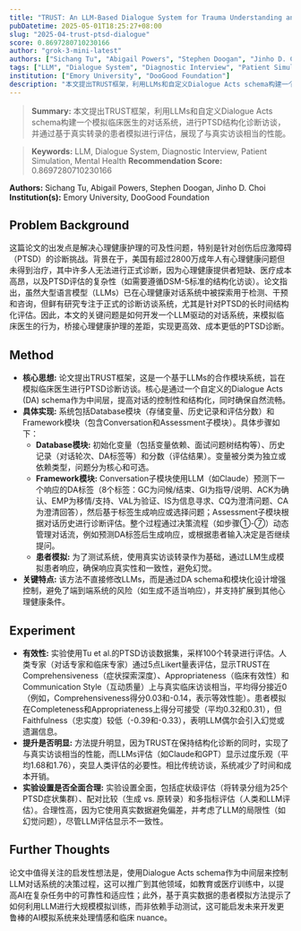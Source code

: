 ```yaml
---
title: "TRUST: An LLM-Based Dialogue System for Trauma Understanding and Structured Assessments"
pubDatetime: 2025-05-01T18:25:27+08:00
slug: "2025-04-trust-ptsd-dialogue"
score: 0.8697280710230166
author: "grok-3-mini-latest"
authors: ["Sichang Tu", "Abigail Powers", "Stephen Doogan", "Jinho D. Choi"]
tags: ["LLM", "Dialogue System", "Diagnostic Interview", "Patient Simulation", "Mental Health"]
institution: ["Emory University", "DooGood Foundation"]
description: "本文提出TRUST框架，利用LLMs和自定义Dialogue Acts schema构建一个模拟临床医生的对话系统，进行PTSD结构化诊断访谈，并通过基于真实转录的患者模拟进行评估，展现了与真实访谈相当的性能。"
---
```


> **Summary:** 本文提出TRUST框架，利用LLMs和自定义Dialogue Acts schema构建一个模拟临床医生的对话系统，进行PTSD结构化诊断访谈，并通过基于真实转录的患者模拟进行评估，展现了与真实访谈相当的性能。 

> **Keywords:** LLM, Dialogue System, Diagnostic Interview, Patient Simulation, Mental Health
> **Recommendation Score:** 0.8697280710230166

**Authors:** Sichang Tu, Abigail Powers, Stephen Doogan, Jinho D. Choi
**Institution(s):** Emory University, DooGood Foundation

## Problem Background

这篇论文的出发点是解决心理健康护理的可及性问题，特别是针对创伤后应激障碍（PTSD）的诊断挑战。背景在于，美国有超过2800万成年人有心理健康问题但未得到治疗，其中许多人无法进行正式诊断，因为心理健康提供者短缺、医疗成本高昂，以及PTSD评估的复杂性（如需要遵循DSM-5标准的结构化访谈）。论文指出，虽然大型语言模型（LLMs）已在心理健康对话系统中被探索用于检测、干预和咨询，但鲜有研究专注于正式的诊断访谈系统，尤其是针对PTSD的长时间结构化评估。因此，本文的关键问题是如何开发一个LLM驱动的对话系统，来模拟临床医生的行为，桥接心理健康护理的差距，实现更高效、成本更低的PTSD诊断。

## Method

*   **核心思想:** 论文提出TRUST框架，这是一个基于LLMs的合作模块系统，旨在模拟临床医生进行PTSD诊断访谈。核心是通过一个自定义的Dialogue Acts (DA) schema作为中间层，提高对话的控制性和结构化，同时确保自然流畅。
*   **具体实现:** 系统包括Database模块（存储变量、历史记录和评估分数）和Framework模块（包含Conversation和Assessment子模块）。具体步骤如下：
    - **Database模块:** 初始化变量（包括变量依赖、面试问题树结构等）、历史记录（对话轮次、DA标签等）和分数（评估结果）。变量被分类为独立或依赖类型，问题分为核心和可选。
    - **Framework模块:** Conversation子模块使用LLM（如Claude）预测下一个响应的DA标签（8个标签：GC为问候/结束、GI为指导/说明、ACK为确认、EMP为移情/支持、VAL为验证、IS为信息寻求、CQ为澄清问题、CA为澄清回答），然后基于标签生成响应或选择问题；Assessment子模块根据对话历史进行诊断评估。整个过程通过决策流程（如步骤①-⑦）动态管理对话流，例如预测DA标签后生成响应，或根据患者输入决定是否继续提问。
    - **患者模拟:** 为了测试系统，使用真实访谈转录作为基础，通过LLM生成模拟患者响应，确保响应真实性和一致性，避免幻觉。
*   **关键特点:** 该方法不直接修改LLMs，而是通过DA schema和模块化设计增强控制，避免了端到端系统的风险（如生成不适当响应），并支持扩展到其他心理健康条件。

## Experiment

*   **有效性:** 实验使用Tu et al.的PTSD访谈数据集，采样100个转录进行评估。人类专家（对话专家和临床专家）通过5点Likert量表评估，显示TRUST在Comprehensiveness（症状探索深度）、Appropriateness（临床有效性）和Communication Style（互动质量）上与真实临床访谈相当，平均得分接近0（例如，Comprehensiveness得分0.03和-0.14，表示等效性能）。患者模拟在Completeness和Appropriateness上得分可接受（平均0.32和0.31），但Faithfulness（忠实度）较低（-0.39和-0.33），表明LLM偶尔会引入幻觉或遗漏信息。
*   **提升是否明显:** 方法提升明显，因为TRUST在保持结构化诊断的同时，实现了与真实访谈相当的性能，而LLMs评估（如Claude和GPT）显示过度乐观（平均1.68和1.76），突显人类评估的必要性。相比传统访谈，系统减少了时间和成本开销。
*   **实验设置是否全面合理:** 实验设置全面，包括症状级评估（将转录分组为25个PTSD症状集群）、配对比较（生成 vs. 原转录）和多指标评估（人类和LLM评估）。合理性高，因为它使用真实数据避免偏差，并考虑了LLM的局限性（如幻觉问题），尽管LLM评估显示不一致性。

## Further Thoughts

论文中值得关注的启发性想法是，使用Dialogue Acts schema作为中间层来控制LLM对话系统的决策过程，这可以推广到其他领域，如教育或医疗训练中，以提高AI在复杂任务中的可靠性和适应性；此外，基于真实数据的患者模拟方法提示了如何利用LLM进行大规模模拟训练，而非依赖手动测试，这可能启发未来开发更鲁棒的AI模拟系统来处理情感和临床 nuance。